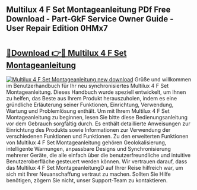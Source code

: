 ## Multilux 4 F Set Montageanleitung PDf Free Download - Part-GkF Service Owner Guide - User Repair Edition 0HMx7

# <h2><a href="http://df8ri0i.blite.top/?on=Multilux+4+F+Set+Montageanleitung">🔗Download 👉🔴 Multilux 4 F Set Montageanleitung</a></h2>

[![Multilux 4 F Set Montageanleitung new download](https://i.imgur.com/lujVjoI.png)](http://df8ri0i.blite.top/?on=Multilux+4+F+Set+Montageanleitung)
Grüße und willkommen im Benutzerhandbuch für Ihr neu synchronisiertes Multilux 4 F Set Montageanleitung. Dieses Handbuch wurde speziell entwickelt, um Ihnen zu helfen, das Beste aus Ihrem Produkt herauszuholen, indem es eine gründliche Erläuterung seiner Funktionen, Einrichtung, Verwendung, Wartung und Problemlösung enthält. Um mit Ihrem Multilux 4 F Set Montageanleitung zu beginnen, lesen Sie bitte diese Bedienungsanleitung vor dem Gebrauch sorgfältig durch. Es enthält detaillierte Anweisungen zur Einrichtung des Produkts sowie Informationen zur Verwendung der verschiedenen Funktionen und Funktionen. Zu den erweiterten Funktionen von Multilux 4 F Set Montageanleitung gehören Geolokalisierung, intelligente Warnungen, anpassbare Designs und Synchronisierung mehrerer Geräte, die alle einfach über die benutzerfreundliche und intuitive Benutzeroberfläche gesteuert werden können. Wir vertrauen darauf, dass das Multilux 4 F Set MontageanleitungD auf Ihrer Reise hilfreich war, um sich mit Ihrer Neuanschaffung vertraut zu machen. Sollten Sie Hilfe benötigen, zögern Sie nicht, unser Support-Team zu kontaktieren.
